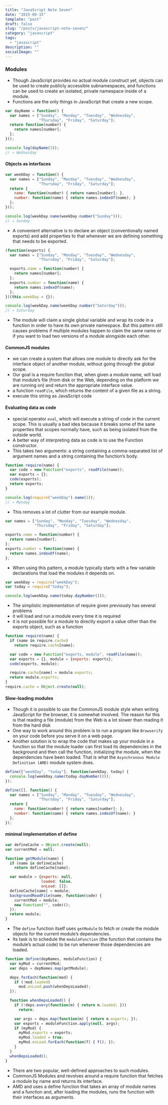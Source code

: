 ```yaml
---
title: "JavaScript Note Seven"
date: "2015-09-15"
template: "post"
draft: false
slug: "/posts/javascript-note-seven/"
category: "javascript"
tags:
  - "javascript"
description: ""
socialImage: ""
---
```


### Modules

+ Though JavaScript provides no actual module construct yet, objects can be used to create publicly accessible subnamespaces, and functions can be used to create an isolated, private namespace inside of a module.
+ Functions are the only things in JavaScript that create a new scope.

```javascript
var dayName = function() {
  var names = ["Sunday", "Monday", "Tuesday", "Wednesday",
               "Thursday", "Friday", "Saturday"];
  return function(number) {
    return names[number];
  };
}();

console.log(dayName(3));
// → Wednesday
```

#### Objects as interfaces

```javascript
var weekDay = function() {
  var names = ["Sunday", "Monday", "Tuesday", "Wednesday",
               "Thursday", "Friday", "Saturday"];
  return {
    name: function(number) { return names[number]; },
    number: function(name) { return names.indexOf(name); }
  };
}();

console.log(weekDay.name(weekDay.number("Sunday")));
// → Sunday
```

+ A convenient alternative is to declare an object (conventionally named exports) and add properties to that whenever we are defining something that needs to be exported.

```javascript
(function(exports) {
  var names = ["Sunday", "Monday", "Tuesday", "Wednesday",
               "Thursday", "Friday", "Saturday"];

  exports.name = function(number) {
    return names[number];
  };
  exports.number = function(name) {
    return names.indexOf(name);
  };
})(this.weekDay = {});

console.log(weekDay.name(weekDay.number("Saturday")));
// → Saturday
```

+ The module will claim a single global variable and wrap its code in a function in order to have its own private namespace. But this pattern still causes problems if multiple modules happen to claim the same name or if you want to load two versions of a module alongside each other.

#### CommonJS modules
+ we can create a system that allows one module to directly ask for the interface object of another module, without going through the global scope.
+ Our goal is a require function that, when given a module name, will load that module’s file (from disk or the Web, depending on the platform we are running on) and return the appropriate interface value.
+ a function `readFile`, which returns the content of a given file as a string.
+ execute this string as JavaScript code

#### Evaluating data as code
+ special operator `eval`, which will execute a string of code in the current scope. This is usually a bad idea because it breaks some of the sane properties that scopes normally have, such as being isolated from the outside world.
+ A better way of interpreting data as code is to use the Function constructor.
+ This takes two arguments: a string containing a comma-separated list of argument names and a string containing the function’s body.

```javascript
function require(name) {
  var code = new Function("exports", readFile(name));
  var exports = {};
  code(exports);
  return exports;
}

console.log(require("weekDay").name(1));
// → Monday
```

+ This removes a lot of clutter from our example module.

```javascript
var names = ["Sunday", "Monday", "Tuesday", "Wednesday",
             "Thursday", "Friday", "Saturday"];

exports.name = function(number) {
  return names[number];
};
exports.number = function(name) {
  return names.indexOf(name);
};
```

+ When using this pattern, a module typically starts with a few variable declarations that load the modules it depends on.

```javascript
var weekDay = require("weekDay");
var today = require("today");

console.log(weekDay.name(today.dayNumber()));
```

+ The simplistic implementation of require given previously has several problems
+ it will load and run a module every time it is required
+ it is not possible for a module to directly export a value other than the exports object, such as a function

```javascript
function require(name) {
  if (name in require.cache)
    return require.cache[name];

  var code = new Function("exports, module", readFile(name));
  var exports = {}, module = {exports: exports};
  code(exports, module);

  require.cache[name] = module.exports;
  return module.exports;
}
require.cache = Object.create(null);
```

#### Slow-loading modules
+ Though it is possible to use the CommonJS module style when writing JavaScript for the browser, it is somewhat involved. The reason for this is that reading a file (module) from the Web is a lot slower than reading it from the hard disk
+ One way to work around this problem is to run a program like `Browserify` on your code before you serve it on a web page.
+ Another solution is to wrap the code that makes up your module in a function so that the module loader can first load its dependencies in the background and then call the function, initializing the module, when the dependencies have been loaded. That is what the `Asynchronous Module Definition (AMD)` module system does.

```javascript
define(["weekDay", "today"], function(weekDay, today) {
  console.log(weekDay.name(today.dayNumber()));
});

define([], function() {
  var names = ["Sunday", "Monday", "Tuesday", "Wednesday",
               "Thursday", "Friday", "Saturday"];
  return {
    name: function(number) { return names[number]; },
    number: function(name) { return names.indexOf(name); }
  };
});
```

#### minimal implementation of define

```javascript
var defineCache = Object.create(null);
var currentMod = null;

function getModule(name) {
  if (name in defineCache)
    return defineCache[name];

  var module = {exports: null,
                loaded: false,
                onLoad: []};
  defineCache[name] = module;
  backgroundReadFile(name, function(code) {
    currentMod = module;
    new Function("", code)();
  });
  return module;
}
```

+ The `define` function itself uses `getModule` to fetch or create the module objects for the current module’s dependencies.
+ Its task is to schedule the `moduleFunction` (the function that contains the module’s actual code) to be run whenever those dependencies are loaded.

```javascript
function define(depNames, moduleFunction) {
  var myMod = currentMod;
  var deps = depNames.map(getModule);

  deps.forEach(function(mod) {
    if (!mod.loaded)
      mod.onLoad.push(whenDepsLoaded);
  });

  function whenDepsLoaded() {
    if (!deps.every(function(m) { return m.loaded; }))
      return;

    var args = deps.map(function(m) { return m.exports; });
    var exports = moduleFunction.apply(null, args);
    if (myMod) {
      myMod.exports = exports;
      myMod.loaded = true;
      myMod.onLoad.forEach(function(f) { f(); });
    }
  }
  whenDepsLoaded();
}
```

+ There are two popular, well-defined approaches to such modules.
+ CommonJS Modules and revolves around a require function that fetches a module by name and returns its interface.
+ AMD and uses a define function that takes an array of module names and a function and, after loading the modules, runs the function with their interfaces as arguments.